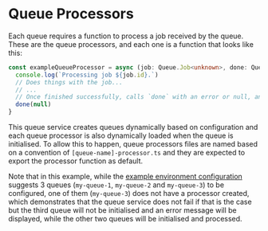 # Queue Processors

Each queue requires a function to process a job received by the queue. These are the queue processors, and each one is a function that looks like this:

```ts
const exampleQueueProcessor = async (job: Queue.Job<unknown>, done: Queue.DoneCallback<void>) => {
  console.log(`Processing job ${job.id}.`)
  // Does things with the job...
  // ...
  // Once finished successfully, calls `done` with an error or null, and an optional result.
  done(null)
}
```

This queue service creates queues dynamically based on configuration and each queue processor is also dynamically loaded when the queue is initialised. To allow this to happen, queue processors files are named based on a convention of `[queue-name]-processor.ts` and they are expected to export the processor function as default.

Note that in this example, while the [example environment configuration](../../.env.example) suggests 3 queues (`my-queue-1`, `my-queue-2` and `my-queue-3`) to be configured, one of them (`my-queue-3`) does not have a processor created, which demonstrates that the queue service does not fail if that is the case but the third queue will not be initialised and an error message will be displayed, while the other two queues will be initialised and processed.

